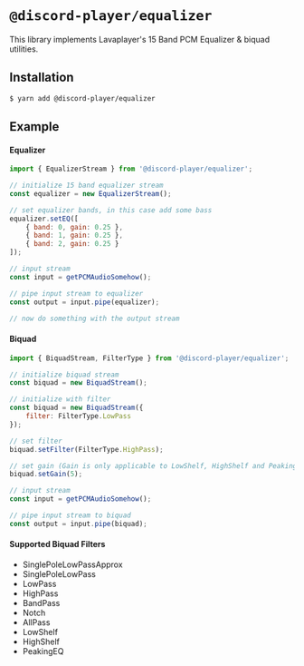# `@discord-player/equalizer`

This library implements Lavaplayer's 15 Band PCM Equalizer & biquad utilities.

## Installation

```sh
$ yarn add @discord-player/equalizer
```

## Example

#### Equalizer

```js
import { EqualizerStream } from '@discord-player/equalizer';

// initialize 15 band equalizer stream
const equalizer = new EqualizerStream();

// set equalizer bands, in this case add some bass
equalizer.setEQ([
    { band: 0, gain: 0.25 },
    { band: 1, gain: 0.25 },
    { band: 2, gain: 0.25 }
]);

// input stream
const input = getPCMAudioSomehow();

// pipe input stream to equalizer
const output = input.pipe(equalizer);

// now do something with the output stream
```

#### Biquad

```js
import { BiquadStream, FilterType } from '@discord-player/equalizer';

// initialize biquad stream
const biquad = new BiquadStream();

// initialize with filter
const biquad = new BiquadStream({
    filter: FilterType.LowPass
});

// set filter
biquad.setFilter(FilterType.HighPass);

// set gain (Gain is only applicable to LowShelf, HighShelf and PeakingEQ)
biquad.setGain(5);

// input stream
const input = getPCMAudioSomehow();

// pipe input stream to biquad
const output = input.pipe(biquad);
```

#### Supported Biquad Filters

-   SinglePoleLowPassApprox
-   SinglePoleLowPass
-   LowPass
-   HighPass
-   BandPass
-   Notch
-   AllPass
-   LowShelf
-   HighShelf
-   PeakingEQ
